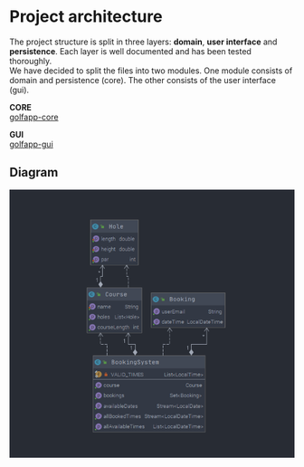 # Project architecture
The project structure is split in three layers: **domain**, **user interface** and **persistence**.
Each layer is well documented and has been tested thoroughly. <br/>
We have decided to split the files into two modules. One module consists of domain
and persistence (core). The other consists of the user interface (gui). <br/>

**CORE** <br/>
[golfapp-core](gr2009/golfapp-core)

**GUI** <br/>
[golfapp-gui](gr2009/golfapp-gui)

## Diagram
![PlantUML](./img/plantUML.png "PlantUML")